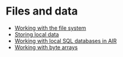 # Files and data

- [Working with the file system](./working-with-the-file-system/index.md)
- [Storing local data](./storing-local-data/index.md)
- [Working with local SQL databases in AIR](./working-with-local-sql-databases-in-air/index.md)
- [Working with byte arrays](./working-with-bytearrays/index.md)
